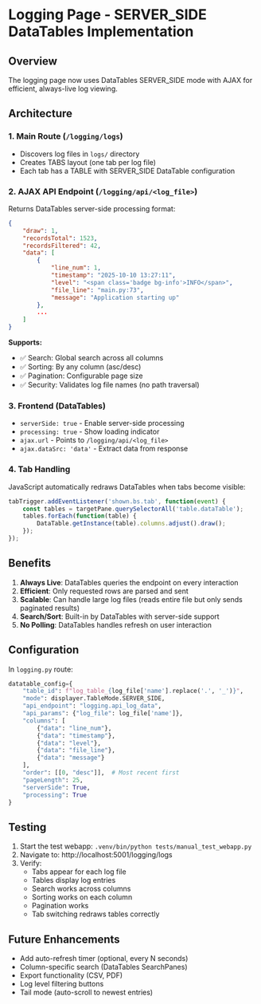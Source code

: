# Logging Page - SERVER_SIDE DataTables Implementation

## Overview
The logging page now uses DataTables SERVER_SIDE mode with AJAX for efficient, always-live log viewing.

## Architecture

### 1. Main Route (`/logging/logs`)
- Discovers log files in `logs/` directory
- Creates TABS layout (one tab per log file)
- Each tab has a TABLE with SERVER_SIDE DataTable configuration

### 2. AJAX API Endpoint (`/logging/api/<log_file>`)
Returns DataTables server-side processing format:
```json
{
    "draw": 1,
    "recordsTotal": 1523,
    "recordsFiltered": 42,
    "data": [
        {
            "line_num": 1,
            "timestamp": "2025-10-10 13:27:11",
            "level": "<span class='badge bg-info'>INFO</span>",
            "file_line": "main.py:73",
            "message": "Application starting up"
        },
        ...
    ]
}
```

**Supports:**
- ✅ Search: Global search across all columns
- ✅ Sorting: By any column (asc/desc)
- ✅ Pagination: Configurable page size
- ✅ Security: Validates log file names (no path traversal)

### 3. Frontend (DataTables)
- `serverSide: true` - Enable server-side processing
- `processing: true` - Show loading indicator
- `ajax.url` - Points to `/logging/api/<log_file>`
- `ajax.dataSrc: 'data'` - Extract data from response

### 4. Tab Handling
JavaScript automatically redraws DataTables when tabs become visible:
```javascript
tabTrigger.addEventListener('shown.bs.tab', function(event) {
    const tables = targetPane.querySelectorAll('table.dataTable');
    tables.forEach(function(table) {
        DataTable.getInstance(table).columns.adjust().draw();
    });
});
```

## Benefits

1. **Always Live**: DataTables queries the endpoint on every interaction
2. **Efficient**: Only requested rows are parsed and sent
3. **Scalable**: Can handle large log files (reads entire file but only sends paginated results)
4. **Search/Sort**: Built-in by DataTables with server-side support
5. **No Polling**: DataTables handles refresh on user interaction

## Configuration

In `logging.py` route:
```python
datatable_config={
    "table_id": f"log_table_{log_file['name'].replace('.', '_')}",
    "mode": displayer.TableMode.SERVER_SIDE,
    "api_endpoint": "logging.api_log_data",
    "api_params": {"log_file": log_file['name']},
    "columns": [
        {"data": "line_num"},
        {"data": "timestamp"},
        {"data": "level"},
        {"data": "file_line"},
        {"data": "message"}
    ],
    "order": [[0, "desc"]],  # Most recent first
    "pageLength": 25,
    "serverSide": True,
    "processing": True
}
```

## Testing

1. Start the test webapp: `.venv/bin/python tests/manual_test_webapp.py`
2. Navigate to: http://localhost:5001/logging/logs
3. Verify:
   - Tabs appear for each log file
   - Tables display log entries
   - Search works across columns
   - Sorting works on each column
   - Pagination works
   - Tab switching redraws tables correctly

## Future Enhancements

- Add auto-refresh timer (optional, every N seconds)
- Column-specific search (DataTables SearchPanes)
- Export functionality (CSV, PDF)
- Log level filtering buttons
- Tail mode (auto-scroll to newest entries)
